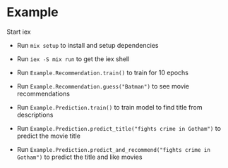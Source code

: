 # Example

Start iex

  * Run `mix setup` to install and setup dependencies
  * Run `iex -S mix run` to get the iex shell
  * Run `Example.Recommendation.train()` to train for 10 epochs
  * Run `Example.Recommendation.guess("Batman")` to see movie recommendations

  * Run `Example.Prediction.train()` to train model to find title from descriptions
  * Run `Example.Prediction.predict_title("fights crime in Gotham")` to predict the movie title
  * Run `Example.Prediction.predict_and_recommend("fights crime in Gotham")` to predict the title and like movies
